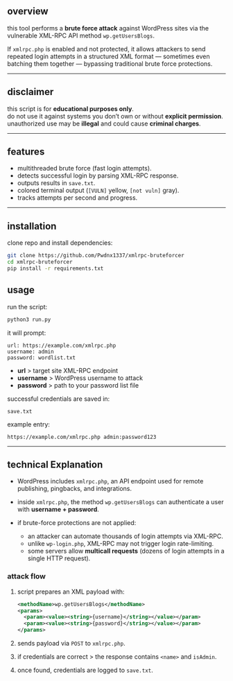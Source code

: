 ## overview
this tool performs a **brute force attack** against WordPress sites via the vulnerable XML-RPC API method `wp.getUsersBlogs`.

If `xmlrpc.php` is enabled and not protected, it allows attackers to send repeated login attempts in a structured XML format — sometimes even batching them together — bypassing traditional brute force protections.

---

## disclaimer
this script is for **educational purposes only**.  
do not use it against systems you don’t own or without **explicit permission**.  
unauthorized use may be **illegal** and could cause **criminal charges**.

---

## features
- multithreaded brute force (fast login attempts).  
- detects successful login by parsing XML-RPC response.  
- outputs results in `save.txt`.  
- colored terminal output (`[VULN]` yellow, `[not vuln]` gray).  
- tracks attempts per second and progress.  

---

## installation

clone repo and install dependencies:
```bash
git clone https://github.com/Pwdnx1337/xmlrpc-bruteforcer
cd xmlrpc-bruteforcer
pip install -r requirements.txt
````
## usage

run the script:

```bash
python3 run.py
```

it will prompt:

```
url: https://example.com/xmlrpc.php
username: admin
password: wordlist.txt
```

* **url** > target site XML-RPC endpoint
* **username** > WordPress username to attack
* **password** > path to your password list file

successful credentials are saved in:

```
save.txt
```

example entry:

```
https://example.com/xmlrpc.php admin:password123
```

---

## technical Explanation

* WordPress includes `xmlrpc.php`, an API endpoint used for remote publishing, pingbacks, and integrations.
* inside `xmlrpc.php`, the method `wp.getUsersBlogs` can authenticate a user with **username + password**.
* if brute-force protections are not applied:

  * an attacker can automate thousands of login attempts via XML-RPC.
  * unlike `wp-login.php`, XML-RPC may not trigger login rate-limiting.
  * some servers allow **multicall requests** (dozens of login attempts in a single HTTP request).

### attack flow

1. script prepares an XML payload with:

   ```xml
   <methodName>wp.getUsersBlogs</methodName>
   <params>
     <param><value><string>{username}</string></value></param>
     <param><value><string>{password}</string></value></param>
   </params>
   ```
2. sends payload via `POST` to `xmlrpc.php`.
3. if credentials are correct > the response contains `<name>` and `isAdmin`.
4. once found, credentials are logged to `save.txt`.

